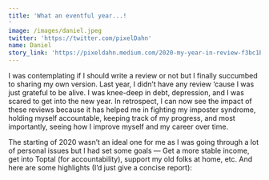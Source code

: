 ```yaml
---
title: 'What an eventful year...!
'
image: /images/daniel.jpeg
twitter: 'https://twitter.com/pixelDahn'
name: Daniel
story_link: 'https://pixeldahn.medium.com/2020-my-year-in-review-f3bc1b48dc00'
---
```


I was contemplating if I should write a review or not but I finally succumbed to sharing my own version. Last year, I didn’t have any review ‘cause I was just grateful to be alive. I was knee-deep in debt, depression, and I was scared to get into the new year. In retrospect, I can now see the impact of these reviews because it has helped me in fighting my imposter syndrome, holding myself accountable, keeping track of my progress, and most importantly, seeing how I improve myself and my career over time.

The starting of 2020 wasn’t an ideal one for me as I was going through a lot of personal issues but I had set some goals — Get a more stable income, get into Toptal (for accountability), support my old folks at home, etc. And here are some highlights (I’d just give a concise report):